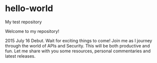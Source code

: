 # hello-world
My test repository

Welcome to my repository!  

2015 July 16 
Debut.  Wait for exciting things to come!  Join me as I journey through the world of APIs and Security.  This will be both productive and fun.  Let me share with you some resources, personal commentaries and latest releases.
